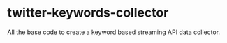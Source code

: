 twitter-keywords-collector
==========================

All the base code to create a keyword based streaming API data collector. 